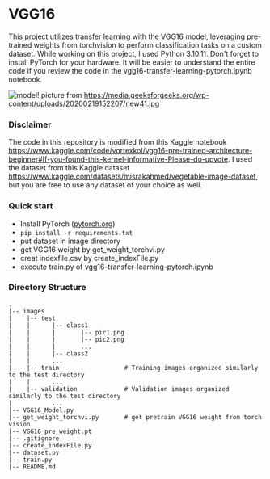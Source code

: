 # VGG16
This project utilizes transfer learning with the VGG16 model, leveraging pre-trained weights from torchvision to perform classification tasks on a custom dataset.
While working on this project, I used Python 3.10.11. Don't forget to install PyTorch for your hardware. It will be easier to understand the entire code if you review the code in the vgg16-transfer-learning-pytorch.ipynb notebook.

![model!](https://media.geeksforgeeks.org/wp-content/uploads/20200219152207/new41.jpg)
picture from https://media.geeksforgeeks.org/wp-content/uploads/20200219152207/new41.jpg

### Disclaimer
The code in this repository is modified from this Kaggle notebook https://www.kaggle.com/code/vortexkol/vgg16-pre-trained-architecture-beginner#If-you-found-this-kernel-informative-Please-do-upvote. I used the dataset from this Kaggle dataset https://www.kaggle.com/datasets/misrakahmed/vegetable-image-dataset, but you are free to use any dataset of your choice as well.

### Quick start
- Install PyTorch ([pytorch.org](http://pytorch.org))
- `pip install -r requirements.txt`
- put dataset in image directory
- get VGG16 weight by get_weight_torchvi.py
- creat indexfile.csv by create_indexFile.py
- execute train.py of vgg16-transfer-learning-pytorch.ipynb
    
### Directory Structure
    .
    |-- images
    |    |-- test
    |    |      |-- class1
    |    |      |       |-- pic1.png
    |    |      |       |-- pic2.png
    |    |      |       ...
    |    |      |-- class2
    |    |      ...
    |    |-- train                  # Training images organized similarly to the test directory
    |    |      ...
    |    |-- validation             # Validation images organized similarly to the test directory
    |           ...
    |-- VGG16_Model.py
    |-- get_weight_torchvi.py       # get pretrain VGG16 weight from torch vision
    |-- VGG16_pre_weight.pt         
    |-- .gitignore
    |-- create_indexFile.py
    |-- dataset.py
    |-- train.py
    |-- README.md

